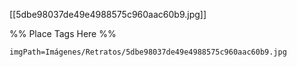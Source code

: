 <span class='gallery-span-info'> [[5dbe98037de49e4988575c960aac60b9.jpg]] </span>

%% Place Tags Here %%
```gallery-info
imgPath=Imágenes/Retratos/5dbe98037de49e4988575c960aac60b9.jpg
```

